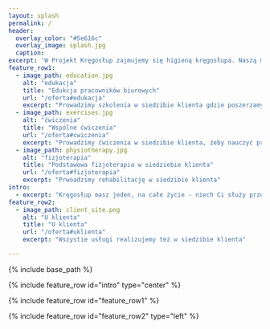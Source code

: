 ```yaml
---
layout: splash
permalink: /
header:
  overlay_color: "#5e616c"
  overlay_image: splash.jpg
  caption:
excerpt: 'W Projekt Kręgosłup zajmujemy się higieną kręgosłupa. Naszą misją jest edukacja społeczeństwa, żeye praca siedząca nie prowadziła do schorzeń kręgosłupa.<br /><br /><br /><br />'
feature_row1:
  - image_path: education.jpg
    alt: "edukacja"
    title: "Edukcja pracowników biurowych"
    url: "/oferta#edukacja"
    excerpt: "Prowadzimy szkolenia w siedzibie klienta gdzie poszerzamy świadomość pracowników o higienie kręgosłupa."
  - image_path: exercises.jpg
    alt: "ćwiczenia"
    title: "Wspólne ćwiczenia"
    url: "/oferta#cwiczenia"
    excerpt: "Prowadzimy ćwiczenia w siedzibie klienta, żeby nauczyć pracowników jak dbać o kręgosłup i jak stosować proste techniki w czaie pracy."
  - image_path: physiotherapy.jpg
    alt: "fizjoterapia"
    title: "Podstawowa fizjoterapia w siedziebie klienta"
    url: "/oferta#fizjoterapia"
    excerpt: "Prwoadzimy rehabilitację w siedzibie klienta"
intro:
  - excerpt: "Kręgosłup masz jeden, na całe życie - niech Ci służy przez lata!"
feature_row2:
  - image_path: client_site.png
    alt: "U klienta"
    title: "U klienta"
    url: "/oferta#uklienta"
    excerpt: "Wszystie usługi realizujemy też w siedzibie klienta"

---
```


{% include base_path %}

{% include feature_row id="intro" type="center" %}

{% include feature_row id="feature_row1" %}

{% include feature_row id="feature_row2" type="left" %}

